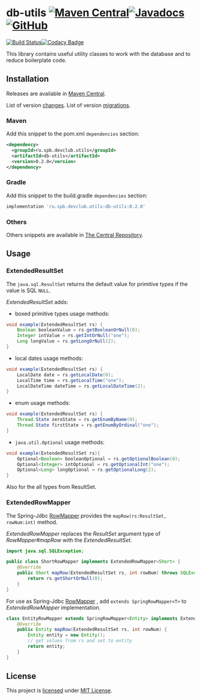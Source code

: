 # db-utils [![Maven Central](https://img.shields.io/maven-central/v/ru.spb.devclub.utils/db-utils)](https://search.maven.org/artifact/ru.spb.devclub.utils/db-utils/0.2.0/jar)[![Javadocs](https://www.javadoc.io/badge/ru.spb.devclub.utils/db-utils.svg)](https://www.javadoc.io/doc/ru.spb.devclub.utils/db-utils/0.2.0)[![GitHub](https://img.shields.io/github/license/devclubspb/db-utils?style=flat&&color=informational)](LICENSE)

[![Build Status](https://travis-ci.com/devclubspb/db-utils.svg?branch=master)](https://travis-ci.com/devclubspb/db-utils)[![Codacy Badge](https://api.codacy.com/project/badge/Grade/cf3eeffef5864b09aa9f29ca7c4cd8b9)](https://www.codacy.com/manual/alexengrig/db-utils?utm_source=github.com&amp;utm_medium=referral&amp;utm_content=devclubspb/db-utils&amp;utm_campaign=Badge_Grade)

This library contains useful utility classes to work with the database and to reduce boilerplate code.

## Installation

Releases are available in [Maven Central](https://repo1.maven.org/maven2/ru/spb/devclub/utils/db-utils/).

List of version [changes](CHANGES.md). 
List of version [migrations](MIGRATION.md).

### Maven

Add this snippet to the pom.xml `dependencies` section:

```xml
<dependency>
  <groupId>ru.spb.devclub.utils</groupId>
  <artifactId>db-utils</artifactId>
  <version>0.2.0</version>
</dependency>
```

### Gradle

Add this snippet to the build.gradle `dependencies` section:

```groovy
implementation 'ru.spb.devclub.utils:db-utils:0.2.0'
```

### Others

Others snippets are available in [The Central Repository](https://search.maven.org/artifact/ru.spb.devclub.utils/db-utils/0.2.0/jar).

## Usage

### ExtendedResultSet

The `java.sql.ResultSet` returns the default value for primitive types if the value is SQL `NULL`.

_ExtendedResultSet_ adds:

- boxed primitive types usage methods:

```java
void example(ExtendedResultSet rs) {
    Boolean booleanValue = rs.getBooleanOrNull(0);
    Integer intValue = rs.getIntOrNull("one");
    Long longValue = rs.getLongOrNull(2);
}
```

- local dates usage methods:

```java
void example(ExtendedResultSet rs) {
    LocalDate date = rs.getLocalDate(0);
    LocalTime time = rs.getLocalTime("one");
    LocalDateTime dateTime = rs.getLocalDateTime(2);
}
```

- enum usage methods:

```java
void example(ExtendedResultSet rs) {
    Thread.State zeroState = rs.getEnumByName(0);
    Thread.State firstState = rs.getEnumByOrdinal("one");
}
```

- `java.util.Optional` usage methods:

```java
void example(ExtendedResultSet rs){
    Optional<Boolean> booleanOptional = rs.getOptionalBoolean(0);
    Optional<Integer> intOptional = rs.getOptionalInt("one");
    Optional<Long> longOptional = rs.getOptionalLong(2);
}
```

Also for the all types from ResultSet.

### ExtendedRowMapper

The Spring-Jdbc 
[RowMapper](https://docs.spring.io/spring-framework/docs/current/javadoc-api/org/springframework/jdbc/core/RowMapper.html)
provides the `mapRow(rs:ResultSet, rowNum:int)` method.

_ExtendedRowMapper_ replaces the _ResultSet_ argument type of _RowMapper#mapRow_ with the _ExtendedResultSet_.

```java
import java.sql.SQLException;

public class ShortRowMapper implements ExtendedRowMapper<Short> {
    @Override
    public Short mapRow(ExtendedResultSet rs, int rowNum) throws SQLException {
        return rs.getShortOrNull(0);
    }
}
```

For use as Spring-Jdbc 
[RowMapper](https://docs.spring.io/spring-framework/docs/current/javadoc-api/org/springframework/jdbc/core/RowMapper.html)
, add `extends SpringRowMapper<T>` to _ExtendedRowMapper_ implementation.

```java
class EntityRowMapper extends SpringRowMapper<Entity> implements ExtendedRowMapper<Entity> {
    @Override
    public Entity mapRow(ExtendedResultSet rs, int rowNum) {
        Entity entity = new Entity();
        // get values from rs and set to entity
        return entity;
    }
}
```

## License

This project is [licensed](LICENSE) under [MIT License](https://opensource.org/licenses/MIT).
